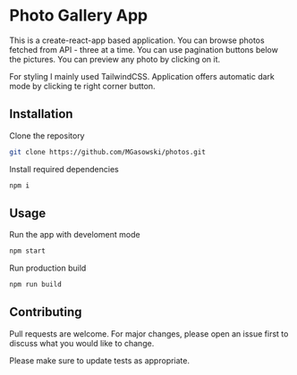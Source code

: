 # Photo Gallery App

This is a create-react-app based application.
You can browse photos fetched from API - three at a time. You can use pagination buttons below the pictures.
You can preview any photo by clicking on it.

For styling I mainly used TailwindCSS. Application offers automatic dark mode by clicking te right corner button.

## Installation

Clone the repository

```bash
git clone https://github.com/MGasowski/photos.git
```

Install required dependencies

```bash
npm i
```

## Usage

Run the app with develoment mode

```bash
npm start
```

Run production build

```bash
npm run build
```

## Contributing

Pull requests are welcome. For major changes, please open an issue first to discuss what you would like to change.

Please make sure to update tests as appropriate.
